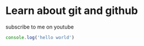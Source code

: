 # Learn about git and github

subscribe to me on youtube

```javascript
console.log('hello world')

```